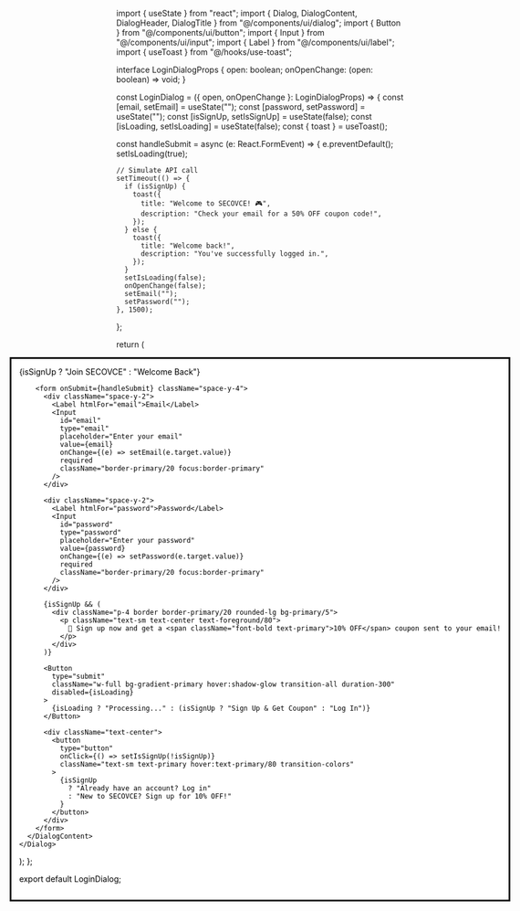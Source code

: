 import { useState } from "react";
import { Dialog, DialogContent, DialogHeader, DialogTitle } from "@/components/ui/dialog";
import { Button } from "@/components/ui/button";
import { Input } from "@/components/ui/input";
import { Label } from "@/components/ui/label";
import { useToast } from "@/hooks/use-toast";

interface LoginDialogProps {
  open: boolean;
  onOpenChange: (open: boolean) => void;
}

const LoginDialog = ({ open, onOpenChange }: LoginDialogProps) => {
  const [email, setEmail] = useState("");
  const [password, setPassword] = useState("");
  const [isSignUp, setIsSignUp] = useState(false);
  const [isLoading, setIsLoading] = useState(false);
  const { toast } = useToast();

  const handleSubmit = async (e: React.FormEvent) => {
    e.preventDefault();
    setIsLoading(true);

    // Simulate API call
    setTimeout(() => {
      if (isSignUp) {
        toast({
          title: "Welcome to SECOVCE! 🎮",
          description: "Check your email for a 50% OFF coupon code!",
        });
      } else {
        toast({
          title: "Welcome back!",
          description: "You've successfully logged in.",
        });
      }
      setIsLoading(false);
      onOpenChange(false);
      setEmail("");
      setPassword("");
    }, 1500);
  };

  return (
    <Dialog open={open} onOpenChange={onOpenChange}>
      <DialogContent className="sm:max-w-md">
        <DialogHeader>
          <DialogTitle className="text-center text-2xl font-bold bg-gradient-primary bg-clip-text text-transparent">
            {isSignUp ? "Join SECOVCE" : "Welcome Back"}
          </DialogTitle>
        </DialogHeader>
        
        <form onSubmit={handleSubmit} className="space-y-4">
          <div className="space-y-2">
            <Label htmlFor="email">Email</Label>
            <Input
              id="email"
              type="email"
              placeholder="Enter your email"
              value={email}
              onChange={(e) => setEmail(e.target.value)}
              required
              className="border-primary/20 focus:border-primary"
            />
          </div>
          
          <div className="space-y-2">
            <Label htmlFor="password">Password</Label>
            <Input
              id="password"
              type="password"
              placeholder="Enter your password"
              value={password}
              onChange={(e) => setPassword(e.target.value)}
              required
              className="border-primary/20 focus:border-primary"
            />
          </div>

          {isSignUp && (
            <div className="p-4 border border-primary/20 rounded-lg bg-primary/5">
              <p className="text-sm text-center text-foreground/80">
                🎉 Sign up now and get a <span className="font-bold text-primary">10% OFF</span> coupon sent to your email!
              </p>
            </div>
          )}
          
          <Button 
            type="submit" 
            className="w-full bg-gradient-primary hover:shadow-glow transition-all duration-300"
            disabled={isLoading}
          >
            {isLoading ? "Processing..." : (isSignUp ? "Sign Up & Get Coupon" : "Log In")}
          </Button>
          
          <div className="text-center">
            <button
              type="button"
              onClick={() => setIsSignUp(!isSignUp)}
              className="text-sm text-primary hover:text-primary/80 transition-colors"
            >
              {isSignUp 
                ? "Already have an account? Log in" 
                : "New to SECOVCE? Sign up for 10% OFF!"
              }
            </button>
          </div>
        </form>
      </DialogContent>
    </Dialog>
  );
};

export default LoginDialog;
